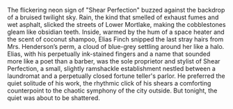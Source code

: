 The flickering neon sign of "Shear Perfection" buzzed against the backdrop of a bruised twilight sky.  Rain, the kind that smelled of exhaust fumes and wet asphalt, slicked the streets of Lower Mortlake, making the cobblestones gleam like obsidian teeth. Inside, warmed by the hum of a space heater and the scent of coconut shampoo, Elias Finch snipped the last stray hairs from Mrs. Henderson’s perm, a cloud of blue-grey settling around her like a halo.  Elias, with his perpetually ink-stained fingers and a name that sounded more like a poet than a barber, was the sole proprietor and stylist of Shear Perfection, a small, slightly ramshackle establishment nestled between a laundromat and a perpetually closed fortune teller's parlor.  He preferred the quiet solitude of his work, the rhythmic click of his shears a comforting counterpoint to the chaotic symphony of the city outside. But tonight, the quiet was about to be shattered.
